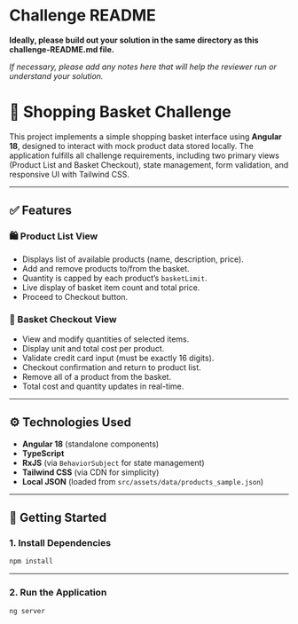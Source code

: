 # Challenge README

**Ideally, please build out your solution in the same directory as this challenge-README.md file.**

*If necessary, please add any notes here that will help the reviewer run or understand your solution.*


# 🛒 Shopping Basket Challenge

This project implements a simple shopping basket interface using **Angular 18**, designed to interact with mock product data stored locally. The application fulfills all challenge requirements, including two primary views (Product List and Basket Checkout), state management, form validation, and responsive UI with Tailwind CSS.

---

## ✅ Features

### 🛍 Product List View
- Displays list of available products (name, description, price).
- Add and remove products to/from the basket.
- Quantity is capped by each product’s `basketLimit`.
- Live display of basket item count and total price.
- Proceed to Checkout button.

### 🧾 Basket Checkout View
- View and modify quantities of selected items.
- Display unit and total cost per product.
- Validate credit card input (must be exactly 16 digits).
- Checkout confirmation and return to product list.
- Remove all of a product from the basket.
- Total cost and quantity updates in real-time.

---

## ⚙️ Technologies Used

- **Angular 18** (standalone components)
- **TypeScript**
- **RxJS** (via `BehaviorSubject` for state management)
- **Tailwind CSS** (via CDN for simplicity)
- **Local JSON** (loaded from `src/assets/data/products_sample.json`)

---

## 🚀 Getting Started

### 1. Install Dependencies

```bash
npm install
```
---

### 2. Run the Application

```bash
ng server
```
